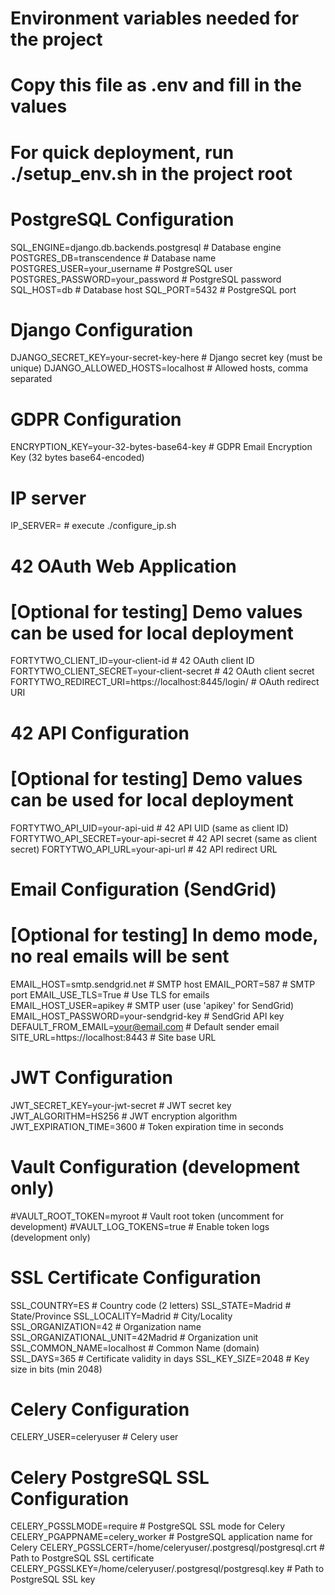 # Environment variables needed for the project
# Copy this file as .env and fill in the values
# For quick deployment, run ./setup_env.sh in the project root

# PostgreSQL Configuration
SQL_ENGINE=django.db.backends.postgresql   # Database engine
POSTGRES_DB=transcendence                  # Database name
POSTGRES_USER=your_username                # PostgreSQL user
POSTGRES_PASSWORD=your_password            # PostgreSQL password
SQL_HOST=db                                # Database host
SQL_PORT=5432                              # PostgreSQL port

# Django Configuration
DJANGO_SECRET_KEY=your-secret-key-here     # Django secret key (must be unique)
DJANGO_ALLOWED_HOSTS=localhost             # Allowed hosts, comma separated

# GDPR Configuration
ENCRYPTION_KEY=your-32-bytes-base64-key    # GDPR Email Encryption Key (32 bytes base64-encoded)

# IP server 
IP_SERVER=                                 # execute ./configure_ip.sh

# 42 OAuth Web Application
# [Optional for testing] Demo values can be used for local deployment
FORTYTWO_CLIENT_ID=your-client-id          # 42 OAuth client ID
FORTYTWO_CLIENT_SECRET=your-client-secret  # 42 OAuth client secret
FORTYTWO_REDIRECT_URI=https://localhost:8445/login/  # OAuth redirect URI

# 42 API Configuration
# [Optional for testing] Demo values can be used for local deployment
FORTYTWO_API_UID=your-api-uid              # 42 API UID (same as client ID)
FORTYTWO_API_SECRET=your-api-secret        # 42 API secret (same as client secret)
FORTYTWO_API_URL=your-api-url              # 42 API redirect URL

# Email Configuration (SendGrid)
# [Optional for testing] In demo mode, no real emails will be sent
EMAIL_HOST=smtp.sendgrid.net               # SMTP host
EMAIL_PORT=587                             # SMTP port
EMAIL_USE_TLS=True                         # Use TLS for emails
EMAIL_HOST_USER=apikey                     # SMTP user (use 'apikey' for SendGrid)
EMAIL_HOST_PASSWORD=your-sendgrid-key      # SendGrid API key
DEFAULT_FROM_EMAIL=your@email.com          # Default sender email
SITE_URL=https://localhost:8443            # Site base URL

# JWT Configuration
JWT_SECRET_KEY=your-jwt-secret             # JWT secret key
JWT_ALGORITHM=HS256                        # JWT encryption algorithm
JWT_EXPIRATION_TIME=3600                   # Token expiration time in seconds

# Vault Configuration (development only)
#VAULT_ROOT_TOKEN=myroot                   # Vault root token (uncomment for development)
#VAULT_LOG_TOKENS=true                     # Enable token logs (development only)

# SSL Certificate Configuration
SSL_COUNTRY=ES                             # Country code (2 letters)
SSL_STATE=Madrid                           # State/Province
SSL_LOCALITY=Madrid                        # City/Locality
SSL_ORGANIZATION=42                        # Organization name
SSL_ORGANIZATIONAL_UNIT=42Madrid           # Organization unit
SSL_COMMON_NAME=localhost                  # Common Name (domain)
SSL_DAYS=365                               # Certificate validity in days
SSL_KEY_SIZE=2048                          # Key size in bits (min 2048)

# Celery Configuration
CELERY_USER=celeryuser                     # Celery user

# Celery PostgreSQL SSL Configuration
CELERY_PGSSLMODE=require                   # PostgreSQL SSL mode for Celery
CELERY_PGAPPNAME=celery_worker             # PostgreSQL application name for Celery
CELERY_PGSSLCERT=/home/celeryuser/.postgresql/postgresql.crt  # Path to PostgreSQL SSL certificate
CELERY_PGSSLKEY=/home/celeryuser/.postgresql/postgresql.key   # Path to PostgreSQL SSL key
